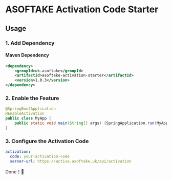 # ASOFTAKE Activation Code Starter

## Usage

### 1. Add Dependency 

#### Maven Dependency
```xml
<dependency>
    <groupId>uk.asoftake</groupId>
    <artifactId>asoftake-activation-starter</artifactId>
    <version>1.0.3</version>
</dependency>
```

### 2. Enable the Feature
```java
@SpringBootApplication
@EnableActivation
public class MyApp {
    public static void main(String[] args) {SpringApplication.run(MyApp.class, args);}
}
```

### 3. Configure the Activation Code
```yaml
activation:
  code: your-activation-code
  server-url: https://active.asoftake.uk/api/activation
```

Done！🚀
